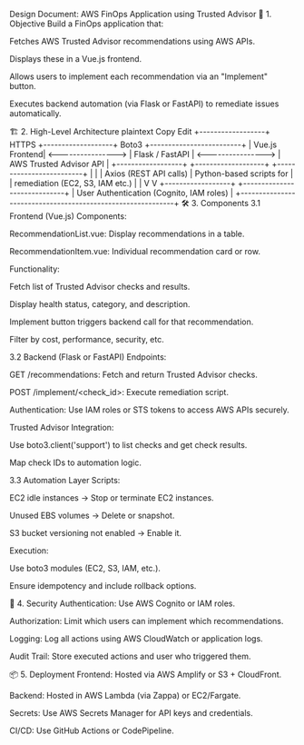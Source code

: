 Design Document: AWS FinOps Application using Trusted Advisor
🧩 1. Objective
Build a FinOps application that:

Fetches AWS Trusted Advisor recommendations using AWS APIs.

Displays these in a Vue.js frontend.

Allows users to implement each recommendation via an "Implement" button.

Executes backend automation (via Flask or FastAPI) to remediate issues automatically.

🏗️ 2. High-Level Architecture
plaintext
Copy
Edit
+------------------+       HTTPS        +-------------------+        Boto3        +-------------------------+
|   Vue.js Frontend| <----------------> | Flask / FastAPI    | <----------------> | AWS Trusted Advisor API |
+------------------+                   +-------------------+                    +-------------------------+
     |                                    |
     | Axios (REST API calls)             | Python-based scripts for
     |                                    | remediation (EC2, S3, IAM etc.)
     |                                    |
     V                                    V
+------------------+           +-----------------------------+
| User Authentication (Cognito, IAM roles)                   |
+------------------------------------------------------------+
🛠️ 3. Components
3.1 Frontend (Vue.js)
Components:

RecommendationList.vue: Display recommendations in a table.

RecommendationItem.vue: Individual recommendation card or row.

Functionality:

Fetch list of Trusted Advisor checks and results.

Display health status, category, and description.

Implement button triggers backend call for that recommendation.

Filter by cost, performance, security, etc.

3.2 Backend (Flask or FastAPI)
Endpoints:

GET /recommendations: Fetch and return Trusted Advisor checks.

POST /implement/<check_id>: Execute remediation script.

Authentication: Use IAM roles or STS tokens to access AWS APIs securely.

Trusted Advisor Integration:

Use boto3.client('support') to list checks and get check results.

Map check IDs to automation logic.

3.3 Automation Layer
Scripts:

EC2 idle instances → Stop or terminate EC2 instances.

Unused EBS volumes → Delete or snapshot.

S3 bucket versioning not enabled → Enable it.

Execution:

Use boto3 modules (EC2, S3, IAM, etc.).

Ensure idempotency and include rollback options.

🔐 4. Security
Authentication: Use AWS Cognito or IAM roles.

Authorization: Limit which users can implement which recommendations.

Logging: Log all actions using AWS CloudWatch or application logs.

Audit Trail: Store executed actions and user who triggered them.

📦 5. Deployment
Frontend: Hosted via AWS Amplify or S3 + CloudFront.

Backend: Hosted in AWS Lambda (via Zappa) or EC2/Fargate.

Secrets: Use AWS Secrets Manager for API keys and credentials.

CI/CD: Use GitHub Actions or CodePipeline.